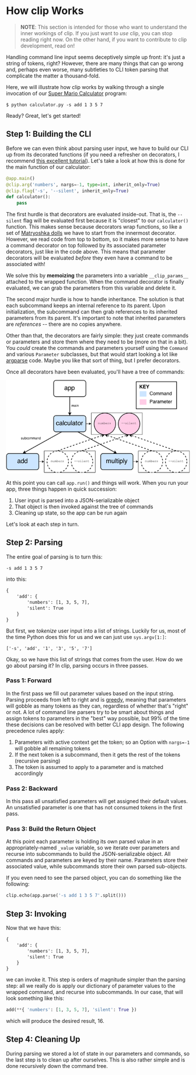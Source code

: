 # How clip Works

> **NOTE**: This section is intended for those who want to understand the inner workings of clip. If you just want to *use* clip, you can stop reading right now. On the other hand, if you want to contribute to clip development, read on!

Handling command line input seems deceptively simple up front: it's just a string of tokens, right? However, there are many things that can go wrong and, perhaps even worse, many subtleties to CLI token parsing that complicate the matter a thousand-fold.

Here, we will illustrate how clip works by walking through a single invocation of our [Super Mario Calculator](inheriting-parameters.md) program:

```
$ python calculator.py -s add 1 3 5 7
```

Ready? Great, let's get started!

## Step 1: Building the CLI

Before we can even think about parsing user input, we have to build our CLI up from its decorated functions (if you need a refresher on decorators, I recommend [this excellent tutorial](http://simeonfranklin.com/blog/2012/jul/1/python-decorators-in-12-steps/)). Let's take a look at how this is done for the main function of our calculator:

```python
@app.main()
@clip.arg('numbers', nargs=-1, type=int, inherit_only=True)
@clip.flag('-s', '--silent', inherit_only=True)
def calculator():
	pass
```

The first hurdle is that decorators are evaluated inside-out. That is, the `--silent` flag will be evaluated first because it is "closest" to our `calculator()` function. This makes sense because decorators wrap functions, so like a set of [Matryoshka dolls](http://en.wikipedia.org/wiki/Matryoshka_doll) we have to start from the innermost decorator. However, we read code from top to bottom, so it makes more sense to have a command decorator on top followed by its associated parameter decorators, just like in the code above. This means that parameter decorators will be evaluated *before* they even have a command to be associated with!

We solve this by **memoizing** the parameters into a variable `__clip_params__` attached to the wrapped function. When the command decorator is finally evaluated, we can grab the parameters from this variable and delete it.

The second major hurdle is how to handle inheritance. The solution is that each subcommand keeps an internal reference to its parent. Upon initialization, the subcommand can then grab references to its inherited parameters from its parent. It's important to note that inherited parameters are *references* -- there are no copies anywhere.

Other than that, the decorators are fairly simple: they just create commands or parameters and store them where they need to be (more on that in a bit). You *could* create the commands and parameters yourself using the `Command` and various `Parameter` subclasses, but that would start looking a lot like [argparse](http://pymotw.com/2/argparse/) code. Maybe you like that sort of thing, but I prefer decorators.

Once all decorators have been evaluated, you'll have a tree of commands:

![Command Tree](command-tree.png)

At this point you can call `app.run()` and things will work. When you run your app, three things happen in quick succession:

1. User input is parsed into a JSON-serializable object
2. That object is then invoked against the tree of commands
3. Cleaning up state, so the app can be run again

Let's look at each step in turn.

## Step 2: Parsing

The entire goal of parsing is to turn this:

```
-s add 1 3 5 7
```

into this:

```
{
	'add': {
		'numbers': [1, 3, 5, 7],
		'silent': True
	}
}
```

But first, we *tokenize* user input into a list of strings. Luckily for us, most of the time Python does this for us and we can just use `sys.argv[1:]`:

```
['-s', 'add', '1', '3', '5', '7']
```

Okay, so we have this list of strings that comes from the user. How do we go about parsing it? In clip, parsing occurs in three passes.

### Pass 1: Forward

In the first pass we fill out parameter values based on the input string. Parsing proceeds from left to right and is [greedy](http://en.wikipedia.org/wiki/Greedy_algorithm), meaning that parameters will gobble as many tokens as they can, regardless of whether that's "right" or not. A lot of command line parsers try to be smart about things and assign tokens to parameters in the "best" way possible, but 99% of the time these decisions can be resolved with better CLI app design. The following precedence rules apply:

1. Parameters with active context get the token; so an Option with `nargs=-1` will gobble all remaining tokens
2. If the next token is a subcommand, then it gets the rest of the tokens (recursive parsing)
3. The token is assumed to apply to a parameter and is matched accordingly

### Pass 2: Backward

In this pass all unsatisfied parameters will get assigned their default values. An unsatisfied parameter is one that has not consumed tokens in the first pass.

### Pass 3: Build the Return Object

At this point each parameter is holding its own parsed value in an appropriately-named `_value` variable, so we iterate over parameters and recurse into subcommands to build the JSON-serializable object. All commands and parameters are keyed by their name. Parameters store their associated value, while subcommands store their own parsed sub-objects.

If you even need to see the parsed object, you can do something like the following:

```python
clip.echo(app.parse('-s add 1 3 5 7'.split()))
```

## Step 3: Invoking

Now that we have this:

```
{
	'add': {
		'numbers': [1, 3, 5, 7],
		'silent': True
	}
}
```

we can invoke it. This step is orders of magnitude simpler than the parsing step: all we really do is apply our dictionary of parameter values to the wrapped command, and recurse into subcommands. In our case, that will look something like this:

```python
add(**{ 'numbers': [1, 3, 5, 7], 'silent': True })
```

which will produce the desired result, 16.

## Step 4: Cleaning Up

During parsing we stored a lot of state in our parameters and commands, so the last step is to clean up after ourselves. This is also rather simple and is done recursively down the command tree.
